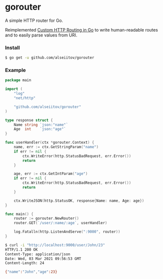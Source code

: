 # gorouter

A simple HTTP router for Go.

Reimplemented [Custom HTTP Routing in Go](https://gist.github.com/reagent/043da4661d2984e9ecb1ccb5343bf438) to write human-readable routes and to easily parse values from URI.


### Install
```sh
$ go get -u github.com/alseiitov/gorouter
```


### Example
```go
package main

import (
	"log"
	"net/http"

	"github.com/alseiitov/gorouter"
)

type response struct {
	Name string `json:"name"`
	Age  int    `json:"age"`
}

func userHandler(ctx *gorouter.Context) {
	name, err := ctx.GetStringParam("name")
	if err != nil {
		ctx.WriteError(http.StatusBadRequest, err.Error())
		return
	}

	age, err := ctx.GetIntParam("age")
	if err != nil {
		ctx.WriteError(http.StatusBadRequest, err.Error())
		return
	}

	ctx.WriteJSON(http.StatusOK, response{Name: name, Age: age})
}

func main() {
	router := gorouter.NewRouter()
	router.GET(`/user/:name/:age`, userHandler)

	log.Fatalln(http.ListenAndServe(":9000", router))
}

```

```sh
$ curl -i "http://localhost:9000/user/John/23" 
HTTP/1.1 200 OK
Content-Type: application/json
Date: Wed, 03 Mar 2021 09:56:53 GMT
Content-Length: 24

{"name":"John","age":23}
```

